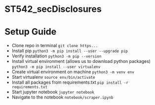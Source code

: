 # ST542_secDisclosures


# Setup Guide
* Clone repo in terminal `git clone https...`
* Install pip `python3 -m pip install --user --upgrade pip`
* Verify installation `python3 -m pip --version`
* Install virtual environment (allows us to download python packages) `python3 -m pip install --user virtualenv`
* Create virtual environment on machine `python3 -m venv env`
* Start virtualenv `source env/bin/activate`
* Install all packages from requirements.txt `pip install -r requirements.txt`
* Start jupyter notebook `jupyter notebook`
* Navigate to the notebook `notebook/scraper.ipynb`
